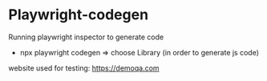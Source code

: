 # Playwright-codegen
Running playwright inspector to generate code

- npx playwright codegen => choose Library (in order to generate js code)

website used for testing: https://demoqa.com
